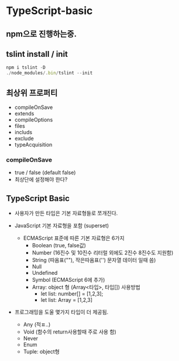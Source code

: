 # TypeScript-basic

## npm으로 진행하는중.

## tslint install / init

```typescript
npm i tslint -D
./node_modules/.bin/tslint --init
```

## 최상위 프로퍼티

- compileOnSave
- extends
- compileOptions
- files
- includs
- exclude
- typeAcquisition

### compileOnSave

- true / false (default false)
- 최상단에 설정해야 한다?

## TypeScript Basic

- 사용자가 만든 타입은 기본 자료형들로 쪼개진다.
- JavaScript 기본 자료형을 포함 (superset)

  - ECMAScript 표준에 따른 기본 자료형은 6가지
    - Boolean (true, false값)
    - Number (16진수 및 10진수 리터럴 외에도 2진수 8진수도 지원함)
    - String (따옴표(""), 작은따옴표('') 문자열 데이터 일때 씀)
    - Null
    - Undefined
    - Symbol (ECMAScript 6에 추가)
    - Array: object 형 (Array<타입>, 타입[])
      사용방법
      - let list: number[] = [1,2,3];
      - let list: Array<number> = [1,2,3]

- 프로그래밍을 도울 몇가지 타입이 더 제공됨.
  - Any (적ㅍ..)
  - Void (함수의 return사용할때 주로 사용 함)
  - Never
  - Enum
  - Tuple: object형
